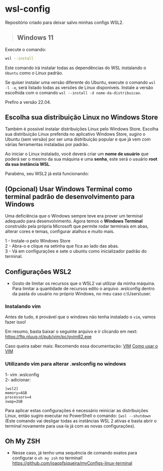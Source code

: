 # wsl-config
Repositório criado para deixar salvo minhas configs WSL2.

> ## Windows 11

Execute o comando:

```bash
wsl --install
```

Este comando irá instalar todas as dependências do WSL instalando o `Ubuntu` como o Linux padrão. 

Se quiser instalar uma versão diferente do Ubuntu, execute o comando `wsl -l -o`, será listado todas as versões de Linux disponíveis. Instale a versão escolhida com o comando `wsl --install -d nome-da-distribuicao`.

Prefiro a versão 22.04.

## Escolha sua distribuição Linux no Windows Store

Também é possível instalar distribuições Linux pelo Windows Store. Escolha sua distribuição Linux preferida no aplicativo Windows Store, sugiro o Ubuntu (sem versão) por ser uma distribuição popular e que já vem com várias ferramentas instaladas por padrão.

Ao iniciar o Linux instalado, você deverá criar um **nome de usuário** que poderá ser o mesmo da sua máquina e uma **senha**, este será o usuário **root da sua instância WSL**.

Parabéns, seu WSL2 já está funcionando:


## (Opcional) Usar Windows Terminal como terminal padrão de desenvolvimento para Windows

Uma deficiência que o Windows sempre teve era prover um terminal adequado para desenvolvimento. Agora temos o **Windows Terminal** construído pela própria Microsoft que permite rodar terminais em abas, alterar cores e temas, configurar atalhos e muito mais.

1 - Instale-o pelo Windows Store<br>
2 - Abra-o e clique na setinha que fica ao lado das abas.<br>
3 - Vá em configurações e sete o ubuntu como inicializador padrão do terminal.<br>


## Configurações WSL2
- Gosto de limitar os recursos que o WSL2 vai utilizar da minha máquina. Para limitar a quantidade de recursos edito o arquivo .wslconfig dentro da pasta do usuário no próprio Windows, no meu caso c:\Users\user.

### Instalando vim
Antes de tudo, é provável que o windows não tenha instalado o `vim`, vamos fazer isso!

Em resumo, basta baixar o seguinte arquivo e ir clicando em next: https://ftp.nluug.nl/pub/vim/pc/gvim82.exe

Caso queira saber mais:
Recomendo essa documentação: [VIM](https://www.freecodecamp.org/portuguese/news/guia-de-instalacao-do-vim-no-windows-como-executar-o-editor-de-texto-vim-no-powershell-do-seu-pc/)
[Como usar o VIM](https://www.freecodecamp.org/news/vim-beginners-guide/)


### Utilizando vim para alterar .wslconfig no windows
1- vim .wslconfig<br>
2- adicionar: 
```
[wsl2]
memory=4GB
processors=4
swap=2GB
```
Para aplicar estas configurações é necessário reiniciar as distribuições Linux, então sugiro executar no PowerShell o comando: `{wsl --shutdown` (Este comando vai desligar todas as instâncias WSL 2 ativas e basta abrir o terminal novamente para usa-la já com as novas configurações).


## Oh My ZSH

- Nesse caso, já tenho uma sequência de comando exatos para configurar o `oh my zsh` no terminal! https://github.com/joaopfsiqueira/myConfigs-linux-terminal
